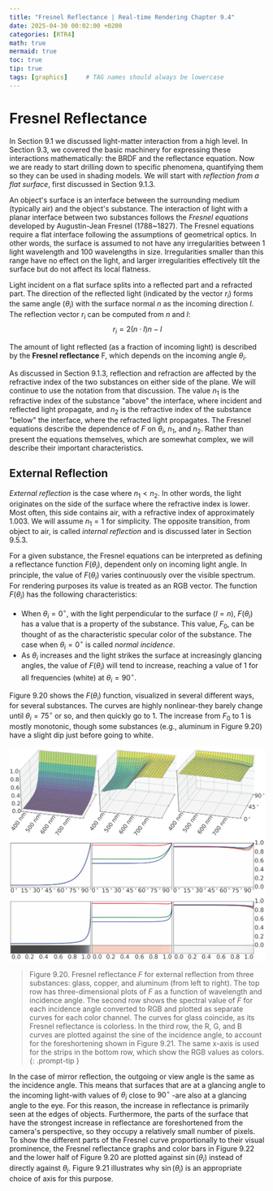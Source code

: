 ```yaml
---
title: "Fresnel Reflectance | Real-time Rendering Chapter 9.4"
date: 2025-04-30 00:02:00 +0200
categories: [RTR4]
math: true
mermaid: true
toc: true
tip: true
tags: [graphics]     # TAG names should always be lowercase
---
```

# Fresnel Reflectance

In Section 9.1 we discussed light-matter interaction from a high level. In Section 9.3, we covered the basic machinery for expressing these interactions mathematically: the BRDF and the reflectance equation. Now we are ready to start drilling down to specific phenomena, quantifying them so they can be used in shading models. We will start with *reflection from a flat surface*, first discussed in Section 9.1.3.

An object's surface is an interface between the surrounding medium (typically air) and the object's substance. The interaction of light with a planar interface between two substances follows the *Fresnel equations* developed by Augustin-Jean Fresnel (1788~1827). The Fresnel equations require a flat interface following the assumptions of geometrical optics. In other words, the surface is assumed to not have any irregularities between 1 light wavelength and 100 wavelengths in size. Irregularities smaller than this range have no effect on the light, and larger irregularities effectively tilt the surface but do not affect its local flatness.

Light incident on a flat surface splits into a reflected part and a refracted part.
The direction of the reflected light (indicated by the vector $r_i$) forms the same angle ($\theta_i$) with the surface normal $n$ as the incoming direction $l$. The reflection vector $r_i$ can be computed from $n$ and $l$: $$ r_i = 2(n \cdot l) n - l $$

The amount of light reflected (as a fraction of incoming light) is described by the **Fresnel reflectance** F, which depends on the incoming angle $\theta_i$.

As discussed in Section 9.1.3, reflection and refraction are affected by the refractive index of the two substances on either side of the plane. We will continue to use the notation from that discussion. The value $n_1$ is the refractive index of the substance "above" the interface, where incident and reflected light propagate, and $n_2$ is the refractive index of the substance "below" the interface, where the refracted light propagates. The Fresnel equations describe the dependence of $F$ on $\theta_i$, $n_1$, and $n_2$. Rather than present the equations themselves, which are somewhat complex, we will describe their important characteristics.

## External Reflection

*External reflection* is the case where $n_1 < n_2$. In other words, the light originates on the side of the surface where the refractive index is lower. Most often, this side contains air, with a refractive index of approximately 1.003. We will assume $n_1= 1$ for simplicity. The opposite transition, from object to air, is called *internal reflection* and is discussed later in Section 9.5.3.

For a given substance, the Fresnel equations can be interpreted as defining a reflectance function $F(\theta_i)$, dependent only on incoming light angle. In principle, the value of $F(\theta_i)$ varies continuously over the visible spectrum. For rendering purposes its value is treated as an RGB vector. The function $F(\theta_i)$ has the following characteristics:
- When $\theta_i= 0^\circ$, with the light perpendicular to the surface $(l = n)$, $F(\theta_i)$ has a value that is a property of the substance. This value, $F_0$, can be thought of as the characteristic specular color of the substance. The case when $\theta_i= 0^\circ$ is called *normal incidence*.
- As $\theta_i$ increases and the light strikes the surface at increasingly glancing angles, the value of $F(\theta_i)$ will tend to increase, reaching a value of 1 for all frequencies (white) at $\theta_i= 90^\circ$.

Figure 9.20 shows the $F(\theta_i)$ function, visualized in several different ways, for several substances. The curves are highly nonlinear-they barely change until $\theta_i = 75^\circ$ or so, and then quickly go to 1. The increase from $F_0$ to 1 is mostly monotonic, though some substances (e.g., aluminum in Figure 9.20) have a slight dip just before going to white.

![Fig9.20](/images/fig9.20.png)
> Figure 9.20. Fresnel reflectance $F$ for external reflection from three substances: glass, copper, and aluminum (from left to right). The top row has three-dimensional plots of $F$ as a function of wavelength and incidence angle. The second row shows the spectral value of $F$ for each incidence angle converted to RGB and plotted as separate curves for each color channel. The curves for glass coincide, as its Fresnel reflectance is colorless. In the third row, the R, G, and B curves are plotted against the sine of the incidence angle, to account for the foreshortening shown in Figure 9.21. The same x-axis is used for the strips in the bottom row, which show the RGB values as colors.
{: .prompt-tip }

In the case of mirror reflection, the outgoing or view angle is the same as the incidence angle. This means that surfaces that are at a glancing angle to the incoming light-with values of $\theta_i$ close to $90^\circ$ -are also at a glancing angle to the eye. For this reason, the increase in reflectance is primarily seen at the edges of objects. Furthermore, the parts of the surface that have the strongest increase in reflectance are foreshortened from the camera's perspective, so they occupy a relatively small number of pixels. To show the different parts of the Fresnel curve proportionally to their visual prominence, the Fresnel reflectance graphs and color bars in Figure 9.22 and the lower half of Figure 9.20 are plotted against $\sin(\theta_i)$ instead of directly against $\theta_i$. Figure 9.21 illustrates why $\sin(\theta_i)$ is an appropriate choice of axis for this purpose.

<!--
regex:\[\d+(?:,\s*\d+)*\]
## Lists

### Ordered list

1. Firstly
2. Secondly
3. Thirdly

### Unordered list

- Chapter
  + Section
    * Paragraph

### ToDo list

- [ ] Job
  + [x] Step 1
  + [x] Step 2
  + [ ] Step 3

### Description list

Sun
: the star around which the earth orbits

Moon
: the natural satellite of the earth, visible by reflected light from the sun

## Block Quote

> This line shows the _block quote_.

## Prompts

> An example showing the `tip` type prompt.
{: .prompt-tip }

> An example showing the `info` type prompt.
{: .prompt-info }

> An example showing the `warning` type prompt.
{: .prompt-warning }

> An example showing the `danger` type prompt.
{: .prompt-danger }

## Footnote

Click the hook will locate the footnote[^footnote], and here is another footnote[^fn-nth-2].

## Inline code

This is an example of `Inline Code`.

## Filepath

Here is the `/path/to/the/file.extend`{: .filepath}.

### Dark/Light mode & Shadow

The image below will toggle dark/light mode based on theme preference, notice it has shadows.

![light mode only](/posts/20190808/devtools-light.png){: .light .w-75 .shadow .rounded-10 w='1212' h='668' }
![dark mode only](/posts/20190808/devtools-dark.png){: .dark .w-75 .shadow .rounded-10 w='1212' h='668' }


## Reverse Footnote

[^footnote]: The footnote source
[^fn-nth-2]: The 2nd footnote source
-->
